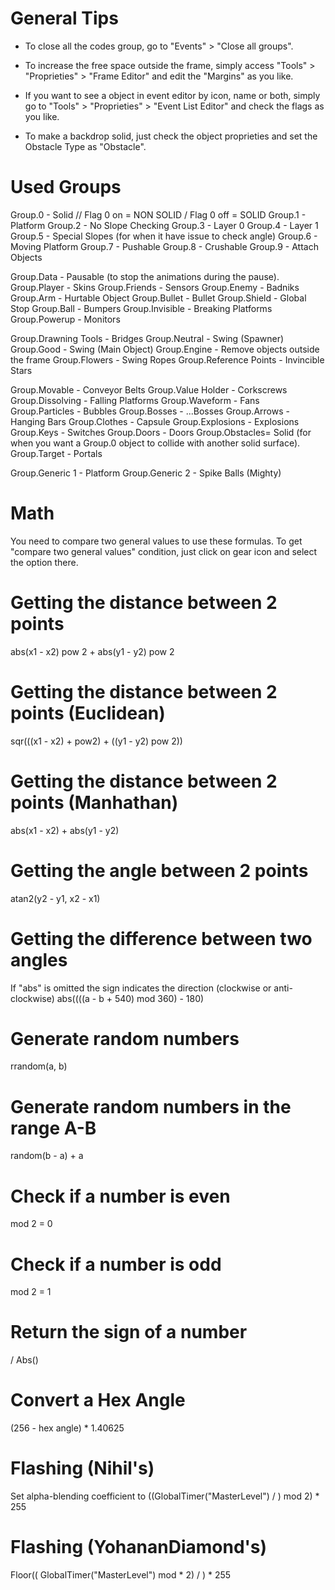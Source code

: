 # General Tips #

- To close all the codes group, go to "Events" > "Close all groups".

- To increase the free space outside the frame, simply access "Tools" > "Proprieties" > "Frame Editor" and edit the "Margins" as you like.

- If you want to see a object in event editor by icon, name or both, simply go to "Tools" > "Proprieties" > "Event List Editor" and check the flags as you like.

- To make a backdrop solid, just check the object proprieties and set the Obstacle Type as "Obstacle".

# Used Groups #

Group.0 - Solid // Flag 0 on = NON SOLID / Flag 0 off = SOLID
Group.1 - Platform
Group.2 - No Slope Checking
Group.3 - Layer 0
Group.4 - Layer 1
Group.5 - Special Slopes (for when it have issue to check angle)
Group.6 - Moving Platform
Group.7 - Pushable
Group.8 - Crushable
Group.9 - Attach Objects

Group.Data - Pausable (to stop the animations during the pause).
Group.Player - Skins
Group.Friends - Sensors
Group.Enemy - Badniks
Group.Arm - Hurtable Object
Group.Bullet - Bullet
Group.Shield - Global Stop
Group.Ball - Bumpers
Group.Invisible - Breaking Platforms
Group.Powerup - Monitors

Group.Drawning Tools - Bridges
Group.Neutral - Swing (Spawner)
Group.Good - Swing (Main Object)
Group.Engine - Remove objects outside the frame
Group.Flowers - Swing Ropes
Group.Reference Points - Invincible Stars

Group.Movable - Conveyor Belts
Group.Value Holder - Corkscrews
Group.Dissolving - Falling Platforms
Group.Waveform - Fans
Group.Particles - Bubbles
Group.Bosses - ...Bosses
Group.Arrows - Hanging Bars
Group.Clothes - Capsule
Group.Explosions - Explosions
Group.Keys - Switches
Group.Doors - Doors
Group.Obstacles= Solid 
(for when you want a Group.0 object to collide with another solid surface).
Group.Target - Portals

Group.Generic 1 - Platform
Group.Generic 2 - Spike Balls (Mighty)

# Math #

You need to compare two general values to use these formulas. 
To get "compare two general values" condition, just click on gear icon and select the option there.

# Getting the distance between 2 points #
abs(x1 - x2) pow 2 + abs(y1 - y2) pow 2

# Getting the distance between 2 points (Euclidean) #
sqr(((x1 - x2) + pow2) + ((y1 - y2) pow 2))

# Getting the distance between 2 points (Manhathan) #
abs(x1 - x2) + abs(y1 - y2)

# Getting the angle between 2 points #
atan2(y2 - y1, x2 - x1)

# Getting the difference between two angles #
If "abs" is omitted the sign indicates the direction (clockwise or anti-clockwise)
abs((((a - b + 540) mod 360) - 180)

# Generate random numbers #
rrandom(a, b)

# Generate random numbers in the range A-B #
random(b - a) + a

# Check if a number is even #
<Number> mod 2 = 0


# Check if a number is odd #
<Number> mod 2 = 1


# Return the sign of a number #
<Number> / Abs(<Number>)


# Convert a Hex Angle #
(256 - hex angle) * 1.40625

# Flashing (Nihil's) #
Set alpha-blending coefficient to ((GlobalTimer("MasterLevel") / <flash cycle duration> ) mod 2) * 255

# Flashing (YohananDiamond's) #
Floor(( GlobalTimer("MasterLevel")  mod <flash cycle duration> * 2) / <flash cycle duration>) * 255
